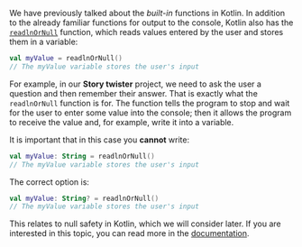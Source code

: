 We have previously talked about the _built-in_ functions in Kotlin.
In addition to the already familiar functions for output to the console,
Kotlin also has the [`readlnOrNull`](https://kotlinlang.org/api/latest/jvm/stdlib/kotlin.io/readln-or-null.html) function, which reads values entered by the user and stores them in a variable:

```kotlin
val myValue = readlnOrNull()
// The myValue variable stores the user's input
```

For example, in our **Story twister** project,
we need to ask the user a question and then remember their answer.
That is exactly what the `readlnOrNull` function is for.
The function tells the program to stop and wait for
the user to enter some value into the console; then it allows the program to receive the value and, for example, write it into a variable.

It is important that in this case you **cannot** write:
```kotlin
val myValue: String = readlnOrNull()
// The myValue variable stores the user's input
```

The correct option is:
```kotlin
val myValue: String? = readlnOrNull()
// The myValue variable stores the user's input
```

This relates to null safety in Kotlin, which we will consider later. If you are interested in this topic, you can read more in the [documentation](https://kotlinlang.org/docs/null-safety.html).
